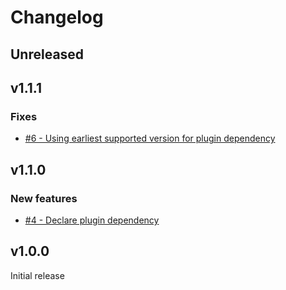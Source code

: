 # Changelog

## Unreleased

## v1.1.1

### Fixes

- [#6 - Using earliest supported version for plugin dependency](https://github.com/alphagov/govuk-prototype-kit-task-list/pull/6)

## v1.1.0

### New features

- [#4 - Declare plugin dependency](https://github.com/alphagov/govuk-prototype-kit-task-list/pull/4)

## v1.0.0

Initial release
